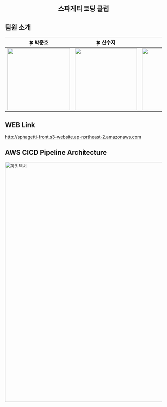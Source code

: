 <div align="center">
  <h2>스파게티 코딩 클럽</h2>
</div>

## 팀원 소개
<table align=center>
    <thead>
        <tr>
            <th style="text-align:center;" >🍀 박준호</th>
            <th style="text-align:center;" >🍀 신수지</th>
            <th style="text-align:center;" >🍀 유진승</th>
        </tr>
    </thead>
    <tbody>
      <tr>
        <td><img width="200" src="https://avatars.githubusercontent.com/u/113758652?v=4"/></td>
        <td><img width="200" src="https://avatars.githubusercontent.com/u/155224169?v=4"/></td>
        <td><img width="200" src="https://avatars.githubusercontent.com/u/127307160?v=4"/></td>
      </tr>
    </tbody>
</table>

## WEB Link
http://sphagetti-front.s3-website.ap-northeast-2.amazonaws.com

## AWS CICD Pipeline Architecture
<img width="771" alt="아키텍처" src="https://github.com/GBSW-Spaghetti-Coding-Club/.github/assets/127307160/af71bbd7-bd8f-4fa2-962e-b55b612e00a1">
